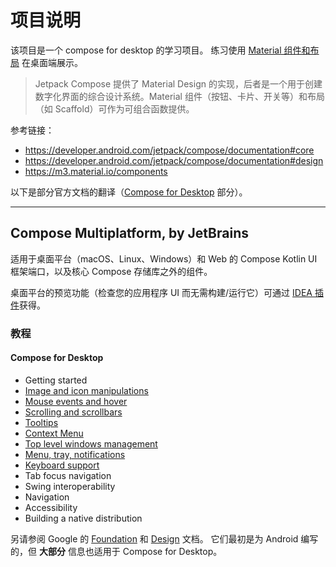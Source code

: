 # 项目说明

该项目是一个 compose for desktop 的学习项目。
练习使用 [Material 组件和布局](https://developer.android.com/jetpack/compose/layouts/material) 在桌面端展示。

> Jetpack Compose 提供了 Material Design 的实现，后者是一个用于创建数字化界面的综合设计系统。Material 组件（按钮、卡片、开关等）和布局（如 Scaffold）可作为可组合函数提供。

参考链接：

- https://developer.android.com/jetpack/compose/documentation#core
- https://developer.android.com/jetpack/compose/documentation#design
- https://m3.material.io/components

以下是部分官方文档的翻译（[Compose for Desktop](https://github.com/JetBrains/compose-jb#compose-for-desktop) 部分）。

----

## Compose Multiplatform, by JetBrains

适用于桌面平台（macOS、Linux、Windows）和 Web 的 Compose Kotlin UI 框架端口，以及核心 Compose 存储库之外的组件。

桌面平台的预览功能（检查您的应用程序 UI 而无需构建/运行它）可通过 [IDEA 插件](https://plugins.jetbrains.com/plugin/16541-compose-multiplatform-ide-support)获得。

### 教程

#### Compose for Desktop

- Getting started
- [Image and icon manipulations](doc/1-image-icon-操作.md)
- [Mouse events and hover](doc/2-mouse-event-鼠标事件.md)
- [Scrolling and scrollbars](doc/3-scrolling-and-scrollbar-滚动.md)
- [Tooltips](doc/3-scrolling-and-scrollbar-滚动.md)
- [Context Menu](doc/4-context-meau-上下文菜单.md)
- [Top level windows management](doc/5-window-mgr-顶级窗口管理.md)
- [Menu, tray, notifications](doc/6-menu-tray-notifications-菜单-托盘-通知.md)
- [Keyboard support](doc/7-keyboard-event-键盘事件.md)
- Tab focus navigation
- Swing interoperability
- Navigation
- Accessibility
- Building a native distribution

另请参阅 Google 的 [Foundation](https://developer.android.com/jetpack/compose/documentation#core) 和 [Design](https://developer.android.com/jetpack/compose/documentation#design) 文档。
它们最初是为 Android 编写的，但 **大部分** 信息也适用于 Compose for Desktop。

